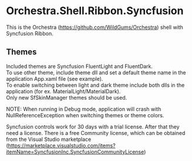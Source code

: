 # Orchestra.Shell.Ribbon.Syncfusion
This is the Orchestra (https://github.com/WildGums/Orchestra) shell with Syncfusion Ribbon.

## Themes
Included themes are Syncfusion FluentLight and FluentDark.  
To use other theme, include theme dll and set a default theme name in the application App.xaml file (see example).  
To enable switching between light and dark theme include both dlls in the application (for ex. MaterialLight/MaterialDark).  
Only new SfSkinManager themes should be used.

NOTE: When running in Debug mode, application will crash with NullReferenceException when switching themes or theme colors.

Syncfusion controls work for 30 days with a trial license. After that they need a license. There is a free Community license, which can be obtained from the Visual Studio marketplace (https://marketplace.visualstudio.com/items?itemName=SyncfusionInc.SyncfusionCommunityLicense)
